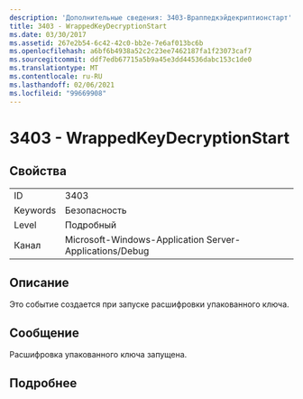 ```yaml
---
description: 'Дополнительные сведения: 3403-Враппедкэйдекриптионстарт'
title: 3403 - WrappedKeyDecryptionStart
ms.date: 03/30/2017
ms.assetid: 267e2b54-6c42-42c0-bb2e-7e6af013bc6b
ms.openlocfilehash: a6bf6b4938a52c2c23ee7462187fa1f23073caf7
ms.sourcegitcommit: ddf7edb67715a5b9a45e3dd44536dabc153c1de0
ms.translationtype: MT
ms.contentlocale: ru-RU
ms.lasthandoff: 02/06/2021
ms.locfileid: "99669908"
---
```

# <a name="3403---wrappedkeydecryptionstart"></a>3403 - WrappedKeyDecryptionStart

## <a name="properties"></a>Свойства  
  
|||  
|-|-|  
|ID|3403|  
|Keywords|Безопасность|  
|Level|Подробный|  
|Канал|Microsoft-Windows-Application Server-Applications/Debug|  
  
## <a name="description"></a>Описание  

 Это событие создается при запуске расшифровки упакованного ключа.  
  
## <a name="message"></a>Сообщение  

 Расшифровка упакованного ключа запущена.  
  
## <a name="details"></a>Подробнее
